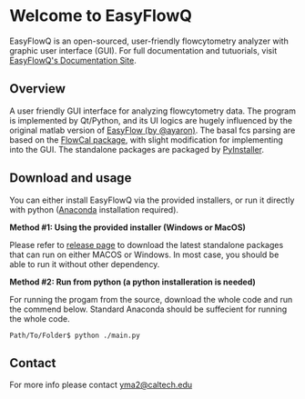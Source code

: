 # Welcome to EasyFlowQ
EasyFlowQ is an open-sourced, user-friendly flowcytometry analyzer with graphic user interface (GUI).
For full documentation and tutuorials, visit [EasyFlowQ's Documentation Site](https://ym3141.github.io/EasyFlowQ/).

## Overview
A user friendly GUI interface for analyzing flowcytometry data. The program is implemented by Qt/Python, and its UI logics are hugely influenced by the original matlab version of [EasyFlow (by @ayaron)](https://github.com/AntebiLab/easyflow). The basal fcs parsing are based on the [FlowCal package](https://github.com/taborlab/FlowCal), with slight modification for implementing into the GUI. The standalone packages are packaged by [PyInstaller](https://pyinstaller.org/en/stable/).

## Download and usage

You can either install EasyFlowQ via the provided installers, or run it directly with python ([Anaconda](https://www.anaconda.com/) installation required).

**Method #1: Using the provided installer (Windows or MacOS)**

Please refer to [release page](https://github.com/ym3141/EasyFlowQ/releases/) to download the latest standalone packages that can run on either MACOS or Windows. In most case, you should be able to run it without other dependency.

**Method #2: Run from python (a python installeration is needed)**

For running the progam from the source, download the whole code and run the commend below. Standard Anaconda should be suffecient for running the whole code.
```
Path/To/Folder$ python ./main.py
```

## Contact
For more info please contact <yma2@caltech.edu>